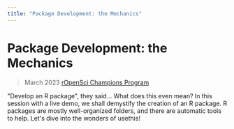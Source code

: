 ```yaml
---
title: "Package Development: the Mechanics"
---
```


# Package Development: the Mechanics

> March 2023
> [rOpenSci Champions Program](https://ropensci.org/champions/)

"Develop an R package", they said...
What does this even mean?
In this session with a live demo, we shall demystify the creation of an R package.
R packages are mostly well-organized folders, and there are automatic tools to help. Let's dive into the wonders of usethis!
